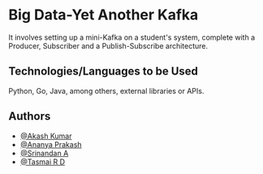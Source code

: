 
# Big Data-Yet Another Kafka

It involves setting up a mini-Kafka on a student's system, complete with a Producer,
Subscriber and a Publish-Subscribe architecture.


## Technologies/Languages to be Used
Python, Go, Java, among others, 
external libraries or APIs.
## Authors

- [@Akash Kumar](https://www.github.com/Akashk21)
- [@Ananya Prakash](https://www.github.com/ananyaprakash2002)
- [@Srinandan A](https://www.github.com/srinandan333)
- [@Tasmai R D](https://www.github.com/TasmaiRD)




